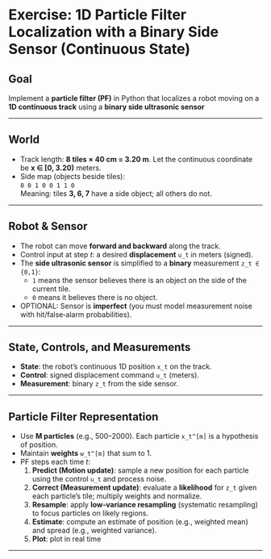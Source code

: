 # Exercise: 1D Particle Filter Localization with a Binary Side Sensor (Continuous State)

## Goal
Implement a **particle filter (PF)** in Python that localizes a robot moving on a **1D continuous track** using a **binary side ultrasonic sensor** 

---

## World
- Track length: **8 tiles × 40 cm = 3.20 m**. Let the continuous coordinate be **x ∈ [0, 3.20)** meters.
- Side map (objects beside tiles):  
  `0 0 1 0 0 1 1 0`  
  Meaning: tiles **3, 6, 7** have a side object; all others do not.

---

## Robot & Sensor
- The robot can move **forward and backward** along the track.
- Control input at step *t*: a desired **displacement** `u_t` in meters (signed).
- The **side ultrasonic sensor** is simplified to a **binary** measurement `z_t ∈ {0,1}`:
  - `1` means the sensor believes there is an object on the side of the current tile.
  - `0` means it believes there is no object.
- OPTIONAL: Sensor is **imperfect** (you must model measurement noise with hit/false‑alarm probabilities).

---

## State, Controls, and Measurements
- **State**: the robot’s continuous 1D position `x_t` on the track.
- **Control**: signed displacement command `u_t` (meters).
- **Measurement**: binary `z_t` from the side sensor.

---

## Particle Filter Representation
- Use **M particles** (e.g., 500–2000). Each particle `x_t^[m]` is a hypothesis of position.
- Maintain **weights** `w_t^[m]` that sum to 1.
- PF steps each time *t*:
  1. **Predict (Motion update)**: sample a new position for each particle using the control `u_t` and process noise.
  2. **Correct (Measurement update)**: evaluate a **likelihood** for `z_t` given each particle’s tile; multiply weights and normalize.
  3. **Resample**: apply **low‑variance resampling** (systematic resampling) to focus particles on likely regions.
  4. **Estimate**: compute an estimate of position (e.g., weighted mean) and spread (e.g., weighted variance).
  5. **Plot**: plot in real time

---



